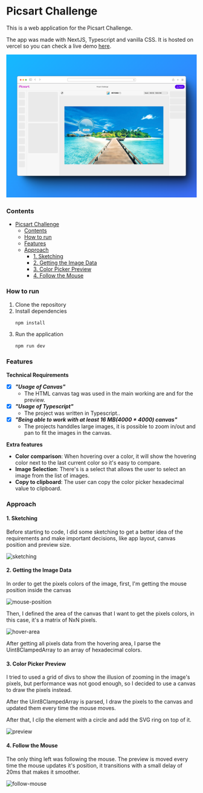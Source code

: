 # Picsart Challenge

This is a web application for the Picsart Challenge.

The app was made with NextJS, Typescript and vanilla CSS. It is hosted on vercel so you can check a live demo [here](https://picsart-challenge.vercel.app/).

![sketching](./public/docs/shot.png)

### Contents
- [Picsart Challenge](#picsart-challenge)
    - [Contents](#contents)
    - [How to run](#how-to-run)
    - [Features](#features)
    - [Approach](#approach)
      - [1. Sketching](#1-sketching)
      - [2. Getting the Image Data](#2-getting-the-image-data)
      - [3. Color Picker Preview](#3-color-picker-preview)
      - [4. Follow the Mouse](#4-follow-the-mouse)

### How to run

1. Clone the repository
2. Install dependencies
   ```sh
   npm install
   ```
3. Run the application
    ```sh
   npm run dev
   ```

### Features
**Technical Requirements**
- [x] **_"Usage of Canvas"_** 
  - The HTML canvas tag was used in the main working are and for the preview.
- [x] **_"Usage of Typescript"_**
  - The project was written in Typescript..
- [x] **_"Being able to work with at least 16 MB(4000 * 4000) canvas"_**
  -  The projects handdles large images, it is possible to zoom in/out and pan to fit the images in the canvas.

**Extra features**
- **Color comparison**: When hovering over a color, it will show the hovering color next to the last current color so it's easy to compare.
- **Image Selection**: There's is a select that allows the user to select an image from the list of images.
- **Copy to clipboard**: The user can copy the color picker hexadecimal value to clipboard.

### Approach

#### 1. Sketching
Before starting to code, I did some sketching to get a better idea of the requirements and make important decisions, like app layout, canvas position and preview size.

![sketching](./public/docs/sketching.png)

#### 2. Getting the Image Data
In order to get the pixels colors of the image, first, I'm getting the mouse position inside the canvas

![mouse-position](./public/docs/mouse-position.png)

Then, I defined the area of the canvas that I want to get the pixels colors, in this case, it's a matrix of NxN pixels.

![hover-area](./public/docs/hover-area.png)

After getting all pixels data from the hovering area, I parse the Uint8ClampedArray to an array of hexadecimal colors.

#### 3. Color Picker Preview
I tried to used a grid of divs to show the illusion of zooming in the image's pixels, but performance was not good enough, so I decided to use a canvas to draw the pixels instead.

After the Uint8ClampedArray is parsed, I draw the pixels to the canvas and updated them every time the mouse moves.

After that, I clip the element with a circle and add the SVG ring on top of it.

![preview](./public/docs/preview.png) 

#### 4. Follow the Mouse
The only thing left was following the mouse. The preview is moved every time the mouse updates it's position, it transitions with a small delay of 20ms that makes it smoother.

![follow-mouse](./public/docs/follow-mouse.png) 
